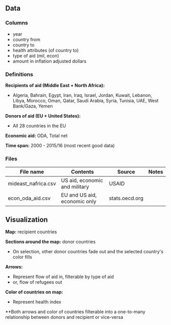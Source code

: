 ## Data
### Columns
* year
* country from
* country to
* health attributes (of country to)
* type of aid (mil, econ)
* amount in inflation adjusted dollars

### Definitions
**Recipients of aid (Middle East + North Africa):**
* Algeria, Bahrain, Egypt, Iran, Iraq, Israel, Jordan, Kuwait, Lebanon, Libya, Morocco, Oman, Qatar, Saudi Arabia, Syria, Tunisia, UAE, West Bank/Gaza, Yemen

**Donors of aid (EU + United States):**
* All 28 countries in the EU

**Economic aid:** ODA, Total net

**Time span:** 2000 - 2015/16 (most recent good data)

### Files
| File name              | Contents                      | Source           | Notes        |
| ---------------------- | ----------------------------- | ---------------- | ------------ |
| mideast_nafrica.csv    | US aid, economic and military | USAID            |              |
| econ_oda_aid.csv       | EU and US aid, economic only  | stats.oecd.org   |              |

## Visualization
**Map:** recipient countries

**Sections around the map:** donor countries
* On selection, other donor countries fade out and the selected country's color fills

**Arrows:**
* Represent flow of aid in, filterable by type of aid
* or, flow of refugees out

**Color of countries on map:**
* Represent health index

**Both arrows and color of countries filterable into a one-to-many relationship between donors and recipient or vice-versa
